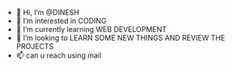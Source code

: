 - 👋 Hi, I’m @DINESH
- 👀 I’m interested in CODING 
- 🌱 I’m currently learning WEB DEVELOPMENT 
- 💞️ I’m looking to LEARN SOME NEW THINGS AND REVIEW THE PROJECTS
- 📫 can u reach using mail

<!---
dinesh-git07/dinesh-git07 is a ✨ special ✨ repository because its `README.md` (this file) appears on your GitHub profile.
You can click the Preview link to take a look at your changes.
--->
